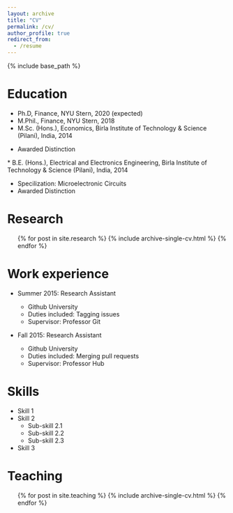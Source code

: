 ```yaml
---
layout: archive
title: "CV"
permalink: /cv/
author_profile: true
redirect_from:
  - /resume
---
```


{% include base_path %}

Education
======
* Ph.D, Finance, NYU Stern, 2020 (expected)
* M.Phil., Finance, NYU Stern, 2018
* M.Sc. (Hons.), Economics, Birla Institute of Technology & Science (Pilani), India, 2014 
<ul>
  <li>Awarded Distinction</li>
 </ul>
* B.E. (Hons.), Electrical and Electronics Engineering, Birla Institute of Technology & Science (Pilani), India, 2014
<ul>
  <li>Specilization: Microelectronic Circuits</li>
  <li>Awarded Distinction</li>
 </ul>

Research
======
  <ul>{% for post in site.research %}
    {% include archive-single-cv.html %}
  {% endfor %}</ul>
  
Work experience
======
* Summer 2015: Research Assistant
  * Github University
  * Duties included: Tagging issues
  * Supervisor: Professor Git

* Fall 2015: Research Assistant
  * Github University
  * Duties included: Merging pull requests
  * Supervisor: Professor Hub
  
Skills
======
* Skill 1
* Skill 2
  * Sub-skill 2.1
  * Sub-skill 2.2
  * Sub-skill 2.3
* Skill 3

  
Teaching
======
  <ul>{% for post in site.teaching %}
    {% include archive-single-cv.html %}
  {% endfor %}</ul>
  
